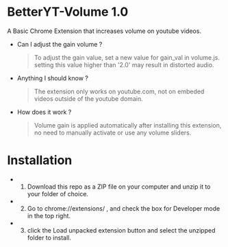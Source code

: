 # BetterYT-Volume 1.0

A Basic Chrome Extension that increases volume on youtube videos.

- Can I adjust the gain volume ? 
	> To adjust the gain value, set a new value for gain_val in volume.js. setting this value higher than '2.0' may result in distorted audio.
- Anything I should know ? 
	> The extension only works on youtube.com, not on embeded videos outside of the youtube domain.
- How does it work ? 
	> Volume gain is applied automatically after installing this extension, no need to manually activate or use any volume sliders. 


# Installation 	
- 1) Download this repo as a ZIP file on your computer and unzip it to your folder of choice.
- 2) Go to chrome://extensions/ , and check the box for Developer mode in the top right. 
- 3) click the Load unpacked extension button and select the unzipped folder to install.

